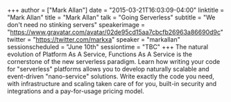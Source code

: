 +++
author = ["Mark Allan"]
date = "2015-03-21T16:03:09-04:00"
linktitle = "Mark Allan"
title = "Mark Allan"
talk = "Going Serverless"
subtitle = "We don't need no stinking servers"
speakerimage = "https://www.gravatar.com/avatar/02de95cd15aa7cbcfb26963a86690d9c"
twitter = "https://twitter.com/markxa"
speaker = "markallan"
sessionscheduled = "June 10th"
sessiontime = "TBC"
+++
The natural evolution of Platform As A Service, Functions As A Service is the cornerstone of the new serverless paradigm. Learn how writing your code for "serverless" platforms allows you to develop naturally scalable and event-driven "nano-service" solutions. Write exactly the code you need, with infrastructure and scaling taken care of for you, built-in security and integrations and a pay-for-usage pricing model.
